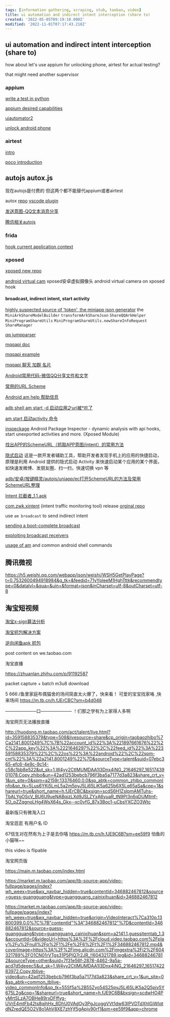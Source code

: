 ```yaml
---
tags: [information gathering, scraping, stub, taobao, video]
title: ui automation and indirect intent interception (share to)
created: '2022-05-05T09:19:10.000Z'
modified: '2022-11-01T07:17:43.218Z'
---
```


## ui automation and indirect intent interception (share to)

how about let's use appium for unlocking phone, airtest for actual testing?

that might need another supervisor

### appium

[write a test in python](https://appium.github.io/appium/docs/en/2.0/quickstart/test-py/)

[appium desired capabilities](http://appium.io/docs/en/writing-running-appium/caps/index.html#uiautomator2)

[uiautomator2](https://github.com/appium/appium-uiautomator2-driver)

[unlock android phone](https://github.com/appium/appium-android-driver/blob/master/docs/UNLOCK.md)

### airtest

[intro](https://airtest.doc.io.netease.com/en/tutorial/1_quick_start_guide/)

[poco introduction](https://airtest.doc.io.netease.com/en/tutorial/3_Poco_introduction/)

## autojs autox.js

现在autojs是付费的 但这两个都不能替代appium或者airtest

autox [repo](https://github.com/kkevsekk1/AutoX/tree/84a1f59135433f40747d18ac0805f1b4682bd032) [vscode plugin](https://github.com/kkevsekk1/Auto.js-VSCode-Extension)

[发送意图-QQ文本消息分享](https://github.com/feifadaima/https-github.com-hyb1996-NoRootScriptDroid/blob/eb4fff77db555ba391aeb39c61d3334f33be38d7/app/src/main/assets/sample/%E5%BA%94%E7%94%A8/%E5%8F%91%E9%80%81%E6%84%8F%E5%9B%BE-QQ%E6%96%87%E6%9C%AC%E6%B6%88%E6%81%AF%E5%88%86%E4%BA%AB.js)

[腾讯相关autojs](https://github.com/zmjjcghome/myAutoX/commit/f98c239ac3051fbd2a87d5913cf42125b9380af6#diff-905b728531cb73538660fa67cdc67dcc170d2e7cc9e7b73ba9b23eb3162aed53)


### frida

[hook current application context](https://github.com/frida/frida-java-bridge/issues/67)

### xposed

[xposed new repo](https://github.com/orgs/Xposed-Modules-Repo/repositories)

[android virtual cam](https://github.com/w2016561536/android_virtual_cam) xposed安卓虚拟摄像头 android virtual camera on xposed hook

#### broadcast, indirect intent, start activity

[highly suspected source of 'token', the miniapp json generator](https://github.com/tsuzcx/qq_apk/blob/dfa4bbb676ea1d1dc583317281980df86420ecb4/com.tencent.mobileqq/classes.jar/com/tencent/mobileqq/mini/share/MiniProgramOpenSdkUtil.java) the `MiniArkShareModelBuilder` `transformArkShareJson` `ShareQQArkHelper` `MiniProgramShareUtils` `MiniProgramShareUtils.newShareInfoRequest` `ShareManager`

[qq jumpparser](https://github.com/waterwitness/qooq/blob/e723920ac555e99d5325b1d4024552383713c28d/classes2/com/tencent/mobileqq/utils/JumpParser.java)

[mqqapi doc](https://open.mobile.qq.com/api/mqq/index)

[mqqapi example](https://github.com/Kingcool759/Mydemo/blob/193b3807bcd309f28e45f03351f4d396e0ff726d/app/src/main/java/com/example/mydemo/blog/Case57.java)

[mqqapi 聊天 加群 名片](https://github.com/testacount1/HL4A/blob/fc2bd4289321fec27462aac2ac918d6b91646fe7/%E5%AE%89%E5%8D%93/src/main/java/%E6%94%BE%E8%AF%BE%E5%90%8E%E4%B9%90%E5%9B%AD%E9%83%A8/%E5%AE%89%E5%8D%93/%E5%B7%A5%E5%85%B7/%E9%93%BE%E6%8E%A5%E5%B7%A5%E5%85%B7.java)

[Android常用代码-微信QQ分享文件和文字](https://github.com/zhouzhuo810/BlogBackup/blob/98542d8f153012d38c0dff1d905a777f364566a7/source/_posts/Android%E5%B8%B8%E7%94%A8%E4%BB%A3%E7%A0%81-%E5%BE%AE%E4%BF%A1QQ%E5%88%86%E4%BA%AB%E6%96%87%E4%BB%B6%E5%92%8C%E6%96%87%E5%AD%97.md)

[常用的URL Scheme](https://www.jianshu.com/p/85aeae988443)

[Android am help 帮助信息](http://www.atmcu.com/277.html)

[adb shell am start -d 启动应用之uri被*吃了](https://blog.csdn.net/jack123lian/article/details/78796250)

[am start 启动activity 命令](https://www.jianshu.com/p/ab4bb360df36)

[inspeckage](https://github.com/ac-pm/Inspeckage) Android Package Inspector - dynamic analysis with api hooks, start unexported activities and more. (Xposed Module)

[找出APP的SchemeURL（抓取APP意图/intent）的常用方法](https://segmentfault.com/a/1190000040065334)

[隐式启动](https://www.coolapk.com/apk/xyz.hanks.launchactivity)  这是一款开发者辅助工具，帮助开发者发现手机上的应用的快捷启动，原理是利用 Android 提供的隐式启动 Activity 来快速启动某个应用的某个界面，如快速发微博、发朋友圈、扫一扫，快速切换 vpn 等

[adb/安卓/按键精灵/autojs/uniapp/ec打开SchemeURL的方法及常用SchemeURL整理](https://segmentfault.com/a/1190000040065447)

[Intent 拦截者_1.1.apk](https://474b.com/file/18365508-385607560)

[com.zwk.xintent](https://github.com/Xposed-Modules-Repo/com.zwk.xintent/releases) (intent traffic monitoring tool) release [orginal repo](https://github.com/2Y2s1mple/xintent)

use `am broadcast` to send indirect intent

[sending a boot-complete broadcast](https://riptutorial.com/android/example/18033/generating-a--boot-complete--broadcast)

[exploiting broadcast receivers](https://resources.infosecinstitute.com/topic/android-hacking-security-part-3-exploiting-broadcast-receivers/)

[usage of am](https://blog.csdn.net/yelangjueqi/article/details/43231425) and common android shell commands

## 腾讯微视

https://h5.weishi.qq.com/webapp/json/weishi/WSH5GetPlayPage?t=0.7532600494918984&g_tk=&feedid=71yYpleeM1HghTttk&recommendtype=0&datalvl=&qua=&uin=&format=json&inCharset=utf-8&outCharset=utf-8

## 淘宝短视频

[淘宝x-sign算法分析](https://blog.csdn.net/tiandaochouqin_W/article/details/118225639?spm=1001.2101.3001.6650.1&utm_medium=distribute.wap_relevant.none-task-blog-2~default~BlogCommendFromBaidu~Rate-1-118225639-blog-115668447.wap_blog_relevant_default&depth_1-utm_source=distribute.wap_relevant.none-task-blog-2~default~BlogCommendFromBaidu~Rate-1-118225639-blog-115668447.wap_blog_relevant_default)

[淘宝抓包解决方案](https://blog.csdn.net/junges/article/details/103036012?spm=1001.2101.3001.6650.4&utm_medium=distribute.wap_relevant.none-task-blog-2~default~BlogCommendFromBaidu~Rate-4-103036012-blog-115668447.wap_blog_relevant_default&depth_1-utm_source=distribute.wap_relevant.none-task-blog-2~default~BlogCommendFromBaidu~Rate-4-103036012-blog-115668447.wap_blog_relevant_default)

[逆向闲鱼apk 抓包](https://www.52pojie.cn/forum.php?mod=viewthread&tid=1582470)

post content on we.taobao.com

淘宝直播

https://zhuanlan.zhihu.com/p/91192587

packet capture + batch m3u8 download 

5 666:/鱼里家庭布偶猫舍的场间简直太火爆了，快来看！
可爱的宝宝找家咯 ,快来场间  https://m.tb.cn/h.fJErCBC?sm=b4d048

———————口———————
！们那之学有为上家得人多啊

淘宝网页无法播放直播

http://huodong.m.taobao.com/act/talent/live.html?id=359158835379&type=508&livesource=share&cp_origin=taobaozhibo%7Ca2141.8001249%7C%7B%22account_id%22%3A%221897661676%22%2C%22app_key%22%3A%2221646297%22%2C%22feed_id%22%3A%22359158835379%22%2C%22os%22%3A%22android%22%2C%22spm-cnt%22%3A%22a2141.8001249%22%7D&sourceType=talent&suid=07ebc365-efc6-4e9c-9c14-c58c1bb8e522&ut_sk=1.W4yy2CtIMUMDAA1l3Dnx4jNG_21646297_1651743901078.Copy.zhibo&un=42ad1253bebcb796f3ba5a7177d3a823&share_crt_v=1&un_site=0&spm=a2159r.13376460.0.0&sp_abtk=common_zhibo_commonInfo&sp_tk=5Lus6YKj5LmL5a2m5pyJ5Li65LiK5a625b6X5Lq65aSa&cpp=1&shareurl=true&short_name=h.fJErCBC&bxsign=scdS6H1ZsIpmAMTuhs-TbALYgOScV_BU6U9ueNABqjzLXd9JSLZYxA6vuaR_tN9PI3n6qDUMtmf-5O_pZZqgnoLHg4WsX64s_Gkx--xc0vfG_87x3Boc1-uCbsYXCZO3Wtc

最新版只有微淘入口

淘宝逛逛 有用户名 ID

67信生对在然有为上子是去你嘻 https://m.tb.cn/h.fJE9C6B?sm=ee59f9  怕鱼的小猫咪~~

this video is flipable

淘宝网页版

https://main.m.taobao.com/index.html

https://market.m.taobao.com/app/tb-source-app/video-fullpage/pages/index?wh_weex=true&wx_navbar_hidden=true&contentId=346882467812&source=guess-guangguang&type=guangguang_cainixihuan&id=346882467812

https://market.m.taobao.com/app/tb-source-app/video-fullpage/pages/index?wh_weex=true&wx_navbar_hidden=true&origin=VideoInteract%7Ca310p.13800399.0.0%7C%7B"contentId"%3A"346882467812"%7D&contentId=346882467812&source=guess-guangguang&type=guangguang_cainixihuan&spm=a2141.1.guessitemtab_1.3&accountId=0&videoUrl=https%3A%2F%2Fcloud.video.taobao.com%2Fplay%2Fu%2Fnull%2Fp%2F1%2Fe%2F6%2Ft%2F1%2F346882467812.mp4&coverImage=https%3A%2F%2Fimg.alicdn.com%2Fimgextra%2Fi2%2F604321789%2FO1CN01rVTgs31P5PIQ7r2JR_!!604321789.jpg&id=346882467812&sourceType=other&suid=7f31e56f-2878-4462-9a5a-acd7d5deeec5&ut_sk=1.W4yy2CtIMUMDAA1l3Dnx4jNG_21646297_1651742283972.Copy.tblive-video&un=42ad1253bebcb796f3ba5a7177d3a823&share_crt_v=1&un_site=0&sp_abtk=common_tblive-video_commonInfo&sp_tk=55Sf5a%2B55Zyo54S25pyJ5Li65LiK5a2Q5piv5Y675L2g&cpp=1&shareurl=true&short_name=h.fJE9C6B&bxsign=scdwHO4PyMrtSLzA7OBHe89rxDFffyg-UVrE4mtFb42ts8qjhHx_6DhU0VAdOy3PgJcoggVVt1dw63IPVDTdXhIGiWlqtdNZredQE5O2V8o1AhV8XE7zhYjf5gApjy90rf1&sm=ee59f9&app=chrome
